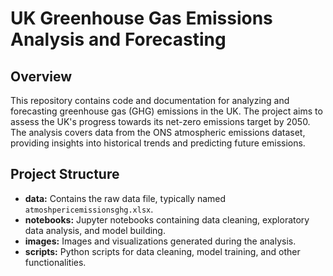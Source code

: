 # UK Greenhouse Gas Emissions Analysis and Forecasting

## Overview

This repository contains code and documentation for analyzing and forecasting greenhouse gas (GHG) emissions in the UK. The project aims to assess the UK's progress towards its net-zero emissions target by 2050. The analysis covers data from the ONS atmospheric emissions dataset, providing insights into historical trends and predicting future emissions.

## Project Structure

- **data:** Contains the raw data file, typically named `atmoshpericemissionsghg.xlsx`.
- **notebooks:** Jupyter notebooks containing data cleaning, exploratory data analysis, and model building.
- **images:** Images and visualizations generated during the analysis.
- **scripts:** Python scripts for data cleaning, model training, and other functionalities.
